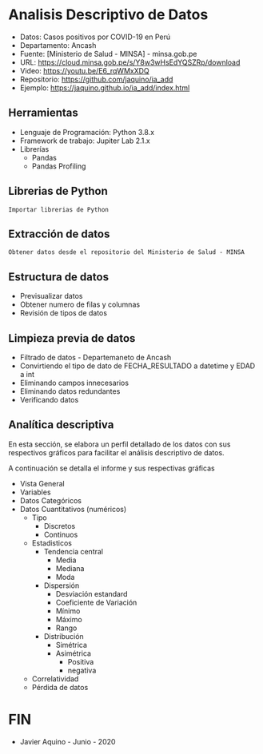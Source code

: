 # Analisis Descriptivo de Datos
* Datos: Casos positivos por COVID-19 en Perú
* Departamento: Ancash
* Fuente: [Ministerio de Salud - MINSA] - minsa.gob.pe
* URL: https://cloud.minsa.gob.pe/s/Y8w3wHsEdYQSZRp/download
* Video: https://youtu.be/E6_rqWMxXDQ
* Repositorio: https://github.com/jaquino/ia_add
* Ejemplo: https://jaquino.github.io/ia_add/index.html

## Herramientas
* Lenguaje de Programación: Python 3.8.x
* Framework de trabajo: Jupiter Lab 2.1.x
* Librerías
	* Pandas
	* Pandas Profiling

## Librerias de Python
`Importar librerias de Python`

## Extracción de datos
`Obtener datos desde el repositorio del Ministerio de Salud - MINSA`

## Estructura de datos
* Previsualizar datos
* Obtener numero de filas y columnas
* Revisión de tipos de datos   

## Limpieza previa de datos
* Filtrado de datos - Departemaneto de Ancash
* Convirtiendo el tipo de dato de FECHA_RESULTADO a datetime y EDAD a int
* Eliminando campos innecesarios
* Eliminando datos redundantes
* Verificando datos

## Analítica descriptiva

En esta sección, se elabora un perfil detallado de los datos con sus respectivos gráficos para facilitar el análisis descriptivo de datos.

A continuación se detalla el informe y sus respectivas gráficas

* Vista General
* Variables
* Datos Categóricos
* Datos Cuantitativos (numéricos)
    * Tipo
        * Discretos
        * Continuos
    * Estadisticos
        * Tendencia central
            * Media
            * Mediana
            * Moda
        * Dispersión
            * Desviación estandard
            * Coeficiente de Variación
            * Mínimo
            * Máximo
            * Rango
        * Distribución
            * Simétrica
            * Asimétrica
                * Positiva
                * negativa
	* Correlatividad
	* Pérdida de datos

# FIN

* Javier Aquino - Junio - 2020

